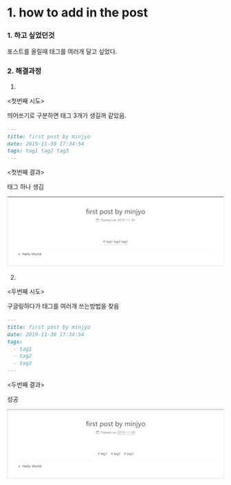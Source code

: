 # 1. how to add in the post



### 1.  하고 싶었던것

포스트를 올릴때 태그를 여러개 달고 싶었다.



### 2. 해결과정

1.  

   <첫번째 시도>

   띄어쓰기로 구분하면 태그 3개가 생길꺼 같았음.

   ```markdown
   ---
   title: first post by minjyo
   date: 2019-11-30 17:34:54
   tags: tag1 tag2 tag3
   ---
   ```

   

   <첫번째 결과>

   태그 하나 생김

   ![blog_how_to_add_in_the_post_result1](../images/blog_how_to_add_in_the_post_result1.PNG)

   

2.  

   <두번째 시도>

   구글링하다가 태그를 여러개 쓰는방법을 찾음

   ```markdown
   ---
   title: first post by minjyo
   date: 2019-11-30 17:34:54
   tags: 
     - tag1
     - tag2
     - tag3
   ---
   ```

   

   <두번째 결과>

   성공

   ![blog_how_to_add_in_the_post_result2](../images/blog_how_to_add_in_the_post_result2.PNG)

   


